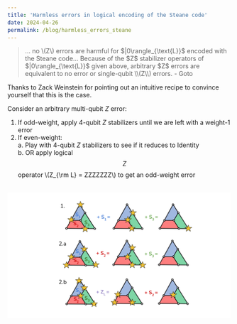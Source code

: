 ```yaml
---
title: 'Harmless errors in logical encoding of the Steane code'
date: 2024-04-26
permalink: /blog/harmless_errors_steane
---
```


<blockquote>
... no \(Z\) errors are harmful for $|0\rangle_{\text{L}}$ encoded with the Steane code... Because of the $Z$ stabilizer operators of $|0\rangle_{\text{L}}$ given above, arbitrary $Z$ errors are equivalent to no error or single-qubit \\(Z\\) errors. - Goto
</blockquote>

Thanks to Zack Weinstein for pointing out an intuitive recipe to convince yourself that this is the case. 

Consider an arbitrary multi-qubit $Z$ error:
1. If odd-weight, apply 4-qubit $Z$ stabilizers until we are left with a weight-1 error
2. If even-weight:<br/>
    a. Play with 4-qubit $Z$ stabilizers to see if it reduces to Identity<br/>
    b. OR apply logical $$Z$$ operator \\(Z_{\rm L} = ZZZZZZZ\\) to get an odd-weight error<br/>

<br/><img src='/images/Zerrors_Steane.png'>
